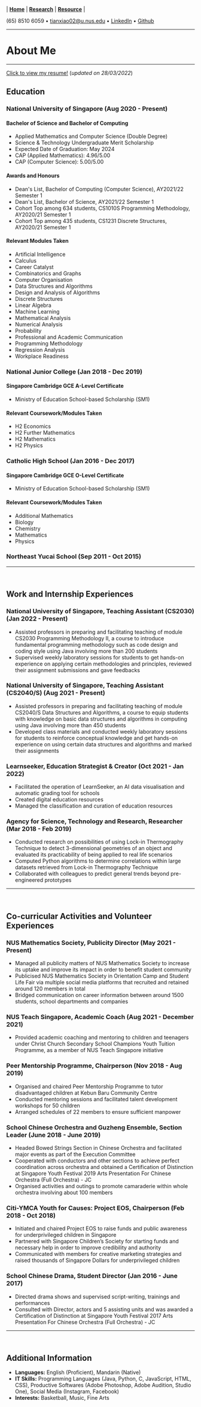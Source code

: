 |  **[Home](https://snoidetx.github.io)**  |  **[Research](https://snoidetx.github.io/research)**  |  **[Resource](https://snoidetx.github.io/resource)**  |

(65) 8510 6059 • tianxiao02@u.nus.edu • [LinkedIn](https://www.linkedin.com/in/tian-xiao-1202/) • [Github](https://github.com/snoidetx/)    

---

# About Me

---

[Click to view my resume!](https://github.com/snoidetx/snoidetx.github.io/blob/main/cont/resume/tian-xiao-resume.pdf) (*updated on 28/03/2022*)

## Education
### National University of Singapore (Aug 2020 - Present)
#### Bachelor of Science and Bachelor of Computing
- Applied Mathematics and Computer Science (Double Degree)
- Science & Technology Undergraduate Merit Scholarship
- Expected Date of Graduation: May 2024
- CAP (Applied Mathematics): 4.96/5.00
- CAP (Computer Science): 5.00/5.00

#### Awards and Honours
- Dean's List, Bachelor of Computing (Computer Science), AY2021/22 Semester 1
- Dean's List, Bachelor of Science, AY2021/22 Semester 1
- Cohort Top among 634 students, CS1010S Programming Methodology, AY2020/21 Semester 1
- Cohort Top among 435 students, CS1231 Discrete Structures, AY2020/21 Semester 1

#### Relevant Modules Taken
- Artificial Intelligence
- Calculus
- Career Catalyst
-	Combinatorics and Graphs
-	Computer Organisation
-	Data Structures and Algorithms
-	Design and Analysis of Algorithms
-	Discrete Structures
-	Linear Algebra
-	Machine Learning
-	Mathematical Analysis
-	Numerical Analysis
-	Probability
-	Professional and Academic Communication
-	Programming Methodology
-	Regression Analysis
-	Workplace Readiness


### National Junior College (Jan 2018 - Dec 2019)
#### Singapore Cambridge GCE A-Level Certificate
- Ministry of Education School-based Scholarship (SM1)

#### Relevant Coursework/Modules Taken
- H2 Economics
- H2 Further Mathematics
- H2 Mathematics
- H2 Physics

### Catholic High School (Jan 2016 - Dec 2017)
#### Singapore Cambridge GCE O-Level Certificate
- Ministry of Education School-based Scholarship (SM1)

#### Relevant Coursework/Modules Taken
- Additional Mathematics
- Biology
- Chemistry
- Mathematics
- Physics

### Northeast Yucai School (Sep 2011 - Oct 2015)

---

<br>

## Work and Internship Experiences
### National University of Singapore, Teaching Assistant (CS2030) (Jan 2022 - Present)
- Assisted professors in preparing and facilitating teaching of module CS2030 Programming Methodology II, a course to introduce fundamental programming methodology such as code design and coding style using Java involving more than 200 students
- Supervised weekly laboratory sessions for students to get hands-on experience on applying certain methodologies and principles, reviewed their assignment submissions and gave feedbacks

### National University of Singapore, Teaching Assistant (CS2040/S) (Aug 2021 - Present)
- Assisted professors in preparing and facilitating teaching of module CS2040/S Data Structures and Algorithms, a course to equip students with knowledge on basic data structures and algorithms in computing using Java involving more than 450 students
-	Developed class materials and conducted weekly laboratory sessions for students to reinforce conceptual knowledge and get hands-on experience on using certain data structures and algorithms and marked their assignments

### Learnseeker, Education Strategist & Creator (Oct 2021 - Jan 2022)
- Facilitated the operation of LearnSeeker, an AI data visualisation and automatic grading tool for schools
- Created digital education resources
- Managed the classification and curation of education resources

### Agency for Science, Technology and Research, Researcher (Mar 2018 - Feb 2019)
- Conducted research on possibilities of using Lock-in Thermography Technique to detect 3-dimensional geometries of an object and evaluated its practicability of being applied to real life scenarios
- Computed Python algorithms to determine correlations within large datasets retrieved from Lock-in Thermography Technique
- Collaborated with colleagues to predict general trends beyond pre-engineered prototypes

---

<br>

## Co-curricular Activities and Volunteer Experiences
### NUS Mathematics Society, Publicity Director (May 2021 - Present)
-	Managed all publicity matters of NUS Mathematics Society to increase its uptake and improve its impact in order to benefit student community
-	Publicised NUS Mathematics Society in Orientation Camp and Student Life Fair via multiple social media platforms that recruited and retained around 120 members in total
-	Bridged communication on career information between around 1500 students, school departments and companies 

### NUS Teach Singapore, Academic Coach (Aug 2021 - December 2021)
- Provided academic coaching and mentoring to children and teenagers under Christ Church Secondary School Champions Youth Tuition Programme, as a member of NUS Teach Singapore initiative

### Peer Mentorship Programme, Chairperson (Nov 2018 - Aug 2019)
- Organised and chaired Peer Mentorship Programme to tutor disadvantaged children at Kebun Baru Community Centre
- Conducted mentoring sessions and facilitated talent development workshops for 50 children
- Arranged schedules of 22 members to ensure sufficient manpower

### School Chinese Orchestra and Guzheng Ensemble, Section Leader (June 2018 - June 2019)
- Headed Bowed Strings Section in Chinese Orchestra and facilitated major events as part of the Execution Committee
- Cooperated with conductors and other sections to achieve perfect coordination across orchestra and obtained a Certification of Distinction at Singapore Youth Festival 2019 Arts Presentation For Chinese Orchestra (Full Orchestra) - JC
- Organised activities and outings to promote camaraderie within whole orchestra involving about 100 members

### Citi-YMCA Youth for Causes: Project EOS, Chairperson (Feb 2018 - Oct 2018)
- Initiated and chaired Project EOS to raise funds and public awareness for underprivileged children in Singapore
- Partnered with Singapore Children’s Society for starting funds and necessary help in order to improve credibility and authority
- Communicated with members for creative marketing strategies and raised thousands of Singapore Dollars for underprivileged children

### School Chinese Drama, Student Director (Jan 2016 - June 2017)
- Directed drama shows and supervised script-writing, trainings and performances
- Consulted with Director, actors and 5 assisting units and was awarded a Certification of Distinction at Singapore Youth Festival 2017 Arts Presentation For Chinese Orchestra (Full Orchestra) - JC

---

<br>

## Additional Information
- **Languages:** English (Proficient), Mandarin (Native)
- **IT Skills:** Programming Languages (Java, Python, C, JavaScript, HTML, CSS), Productive Softwares (Adobe Photoshop, Adobe Audition, Studio One), Social Media (Instagram, Facebook)
- **Interests:** Basketball, Music, Fine Arts

